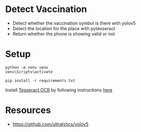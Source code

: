 # Detect Vaccination

- Detect whether the vaccination symbol is there with yolov5
- Detect the location for the place with pytesseract
- Return whether the phone is showing valid or not

# Setup

```
python -m venv venv
venv\Scripts\activate

pip install -r requirements.txt
```

Install [Tesseract OCR](https://github.com/UB-Mannheim/tesseract/wiki) by following instructions [here](https://stackoverflow.com/questions/50951955/pytesseract-tesseractnotfound-error-tesseract-is-not-installed-or-its-not-i)

# Resources

- https://github.com/ultralytics/yolov5